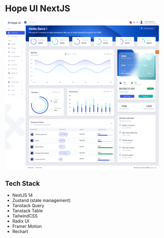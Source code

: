 # Hope UI NextJS

![Hope UI Cover](https://github.com/saefulbarkah/hope-ui-next/blob/master/docs/dashboard-thumbnail.png?raw=true)

## Tech Stack

- NextJS 14
- Zustand (state management)
- Tanstack Query
- Tanstack Table
- TailwindCSS
- Radix UI
- Framer Motion
- Rechart
